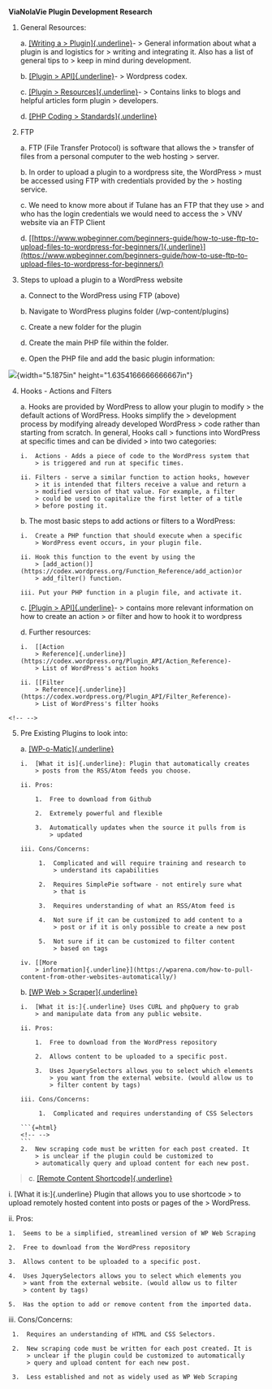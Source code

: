 **ViaNolaVie Plugin Development Research**

1.  General Resources:

    a.  [[Writing a
        > Plugin]{.underline}](https://codex.wordpress.org/Writing_a_Plugin)​-
        > General information about what a plugin is and logistics for
        > writing and integrating it. Also has a list of general tips to
        > keep in mind during development.

    b.  [[Plugin
        > API]{.underline}](https://codex.wordpress.org/Plugin_API)​-
        > Wordpress codex.

    c.  [[Plugin
        > Resources]{.underline}](https://codex.wordpress.org/Plugin_Resources)​-
        > Contains links to blogs and helpful articles form plugin
        > developers.

    d.  [[PHP Coding
        > Standards]{.underline}](https://make.wordpress.org/core/handbook/best-practices/coding-standards/php/)

2.  FTP

    a.  FTP (File Transfer Protocol) is software that allows the
        > transfer of files from a personal computer to the web hosting
        > server.

    b.  In order to upload a plugin to a wordpress site, the WordPress
        > must be accessed using FTP with credentials provided by the
        > hosting service.

    c.  We need to know more about if Tulane has an FTP that they use
        > and who has the login credentials we would need to access the
        > VNV website via an FTP Client

    d.  [[https://www.wpbeginner.com/beginners-guide/how-to-use-ftp-to-upload-files-to-wordpress-for-beginners/]{.underline}](https://www.wpbeginner.com/beginners-guide/how-to-use-ftp-to-upload-files-to-wordpress-for-beginners/)

3.  Steps to upload a plugin to a WordPress website

    a.  Connect to the WordPress using FTP (above)

    b.  Navigate to WordPress plugins folder (​/wp-content/plugins​)

    c.  Create a new folder for the plugin

    d.  Create the main PHP file within the folder.

    e.  Open the PHP file and add the basic plugin information:

![](media/image1.jpeg){width="5.1875in" height="1.6354166666666667in"}

4.  Hooks - Actions and Filters

    a.  Hooks are provided by WordPress to allow your plugin to modify
        > the default actions of WordPress. Hooks simplify the
        > development process by modifying already developed WordPress
        > code rather than starting from scratch. In general, Hooks call
        > functions into WordPress at specific times and can be divided
        > into two categories:

        i.  Actions - Adds a piece of code to the WordPress system that
            > is triggered and run at specific times.

        ii. Filters - serve a similar function to action hooks, however
            > it is intended that filters receive a value and return a
            > modified version of that value. For example, a filter
            > could be used to capitalize the first letter of a title
            > before posting it.

    b.  The most basic steps to add actions or filters to a WordPress:

        i.  Create a PHP function that should execute when a specific
            > WordPress event occurs, in your plugin file.

        ii. Hook this function to the event by using the
            > ​[add_action()](https://codex.wordpress.org/Function_Reference/add_action)​or
            > ​add_filter() function.

        iii. Put your PHP function in a plugin file, and activate it.

    c.  [[Plugin
        > API]{.underline}](https://codex.wordpress.org/Plugin_API)​-
        > contains more relevant information on how to create an action
        > or filter and how to hook it to wordpress

    d.  Further resources:

        i.  [[Action
            > Reference]{.underline}](https://codex.wordpress.org/Plugin_API/Action_Reference)​-
            > List of WordPress's action hooks

        ii. [[Filter
            > Reference]{.underline}](https://codex.wordpress.org/Plugin_API/Filter_Reference)​-
            > List of WordPress's filter hooks

```{=html}
<!-- -->
```
5.  Pre Existing Plugins to look into:

    a.  [[WP-o-Matic]{.underline}](https://github.com/themeskult/wp-o-matic)

        i.  [What it is]{.underline}​: Plugin that automatically creates
            > posts from the RSS/Atom feeds you choose.

        ii. Pros:

            1.  Free to download from Github

            2.  Extremely powerful and flexible

            3.  Automatically updates when the source it pulls from is
                > updated

        iii. Cons/Concerns:

             1.  Complicated and will require training and research to
                 > understand its capabilities

             2.  Requires SimplePie software - not entirely sure what
                 > that is

             3.  Requires understanding of what an RSS/Atom feed is

             4.  Not sure if it can be customized to add content to a
                 > post or if it is only possible to create a new post

             5.  Not sure if it can be customized to filter content
                 > based on tags

        iv. [[More
            > information]{.underline}](https://wparena.com/how-to-pull-content-from-other-websites-automatically/)

    b.  [[WP Web
        > Scraper]{.underline}](https://wordpress.org/plugins/wp-scraper/)

        i.  [What it is:]{.underline} ​Uses CURL and phpQuery to grab
            > and manipulate data from any public website.

        ii. Pros:

            1.  Free to download from the WordPress repository

            2.  Allows content to be uploaded to a specific post.

            3.  Uses JquerySelectors allows you to select which elements
                > you want from the external website. (would allow us to
                > filter content by tags)

        iii. Cons/Concerns:

             1.  Complicated and requires understanding of CSS Selectors

        ```{=html}
        <!-- -->
        ```
        2.  New scraping code must be written for each post created. It
            > is unclear if the plugin could be customized to
            > automatically query and upload content for each new post.

> c\. [[Remote Content
> Shortcode]{.underline}](https://wordpress.org/plugins/remote-content-shortcode/)

i.  [What it is:]{.underline} ​Plugin that allows you to use shortcode
    > to upload remotely hosted content into posts or pages of the
    > WordPress.

ii. Pros:

    1.  Seems to be a simplified, streamlined version of WP Web Scraping

    2.  Free to download from the WordPress repository

    3.  Allows content to be uploaded to a specific post.

    4.  Uses JquerySelectors allows you to select which elements you
        > want from the external website. (would allow us to filter
        > content by tags)

    5.  Has the option to add or remove content from the imported data.

iii. Cons/Concerns:

     1.  Requires an understanding of HTML and CSS Selectors.

     2.  New scraping code must be written for each post created. It is
         > unclear if the plugin could be customized to automatically
         > query and upload content for each new post.

     3.  Less established and not as widely used as WP Web Scraping
